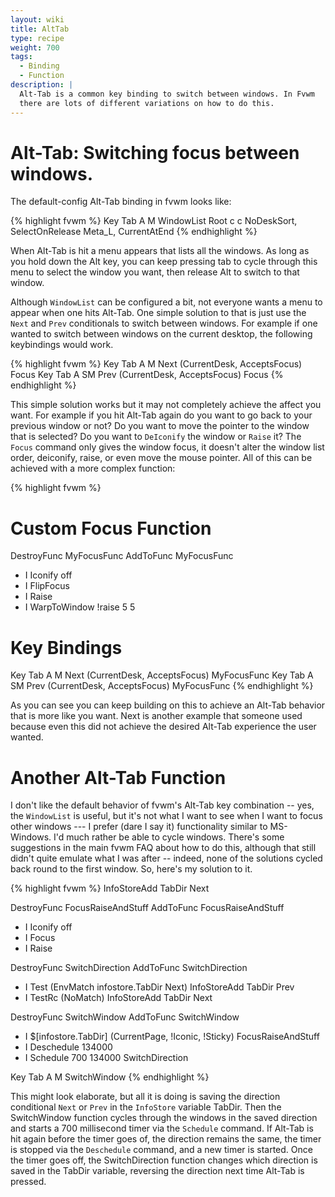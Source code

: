 ```yaml
---
layout: wiki
title: AltTab
type: recipe
weight: 700
tags:
  - Binding
  - Function
description: |
  Alt-Tab is a common key binding to switch between windows. In Fvwm
  there are lots of different variations on how to do this.
---
```


# Alt-Tab: Switching focus between windows.

The default-config Alt-Tab binding in fvwm looks like:

{% highlight fvwm %}
Key Tab A M WindowList Root c c NoDeskSort, SelectOnRelease Meta_L, CurrentAtEnd
{% endhighlight %}

When Alt-Tab is hit a menu appears that lists all the windows. As long
as you hold down the Alt key, you can keep pressing tab to cycle through
this menu to select the window you want, then release Alt to switch to that
window.

Although `WindowList` can be configured a bit, not everyone
wants a menu to appear when one hits Alt-Tab. One
simple solution to that is just use the `Next` and `Prev` conditionals
to switch between windows. For example if one wanted to switch between
windows on the current desktop, the following keybindings would work.

{% highlight fvwm %}
Key Tab A M Next (CurrentDesk, AcceptsFocus) Focus
Key Tab A SM Prev (CurrentDesk, AcceptsFocus) Focus
{% endhighlight %}

This simple solution works but it may not completely achieve the affect you
want. For example if you hit Alt-Tab again do you want to go back to your
previous window or not? Do you want to move the pointer to the window
that is selected? Do you want to `DeIconify` the window or `Raise` it? The
`Focus` command only gives the window focus, it doesn't alter the window
list order, deiconify, raise, or even move the mouse pointer. All of this
can be achieved with a more complex function:

{% highlight fvwm %}
# Custom Focus Function
DestroyFunc MyFocusFunc
AddToFunc MyFocusFunc
+ I Iconify off
+ I FlipFocus
+ I Raise
+ I WarpToWindow !raise 5 5

# Key Bindings
Key Tab A M Next (CurrentDesk, AcceptsFocus) MyFocusFunc
Key Tab A SM Prev (CurrentDesk, AcceptsFocus) MyFocusFunc
{% endhighlight %}

As you can see you can keep building on this to achieve an Alt-Tab behavior
that is more like you want. Next is another example that someone used
because even this did not achieve the desired Alt-Tab experience the user
wanted.

# Another Alt-Tab Function

I don't like the default behavior of fvwm's Alt-Tab key combination -- yes,
the `WindowList` is useful, but it's not what I want to see when I want to
focus other windows --- I prefer (dare I say it) functionality similar to
MS-Windows.  I'd much rather be able to cycle windows. There's some
suggestions in the main fvwm FAQ about how to do this, although that still
didn't quite emulate what I was after -- indeed, none of the solutions
cycled back round to the first window. So, here's my solution to it.

{% highlight fvwm %}
InfoStoreAdd TabDir Next

DestroyFunc FocusRaiseAndStuff
AddToFunc   FocusRaiseAndStuff
+ I Iconify off
+ I Focus
+ I Raise

DestroyFunc SwitchDirection
AddToFunc   SwitchDirection
+ I Test (EnvMatch infostore.TabDir Next) InfoStoreAdd TabDir Prev
+ I TestRc (NoMatch) InfoStoreAdd TabDir Next

DestroyFunc SwitchWindow
AddToFunc   SwitchWindow
+ I $[infostore.TabDir] (CurrentPage, !Iconic, !Sticky) FocusRaiseAndStuff
+ I Deschedule 134000
+ I Schedule 700 134000 SwitchDirection

Key Tab A M  SwitchWindow
{% endhighlight %}

This might look elaborate, but all it is doing is saving the direction
conditional `Next` or `Prev` in the `InfoStore` variable TabDir. Then
the SwitchWindow function cycles through the windows in the saved direction
and starts a 700 millisecond timer via the `Schedule` command. If Alt-Tab
is hit again before the timer goes of, the direction remains the same,
the timer is stopped via the `Deschedule` command, and a new timer is started.
Once the timer goes off, the SwitchDirection function changes which direction
is saved in the TabDir variable, reversing the direction next time Alt-Tab
is pressed.
